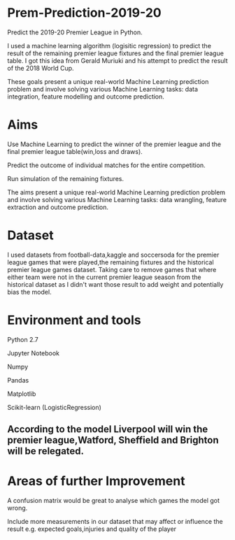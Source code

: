# Prem-Prediction-2019-20
Predict the 2019-20 Premier League in Python.

I used a machine learning algorithm (logisitic regression) to predict the result of the remaining premier league fixtures and the final premier league table. I got this idea from Gerald Muriuki and his attempt to predict the result of the 2018 World Cup.

These goals present a unique real-world Machine Learning prediction problem and involve solving various Machine Learning tasks: data integration, feature modelling and outcome prediction.


# Aims
Use Machine Learning to predict the winner of the premier league and the final premier league table(win,loss and draws).

Predict the outcome of individual matches for the entire competition.

Run simulation of the remaining fixtures.

The aims present a unique real-world Machine Learning prediction problem and involve solving various Machine Learning tasks: data wrangling, feature extraction and outcome prediction.

# Dataset
I used datasets from football-data,kaggle and soccersoda for the premier league games that were played,the remaining fixtures and the historical premier league games dataset.
Taking care to remove games that  where either team were not in the current premier league season from the historical dataset as I didn't want those result to add weight and potentially bias the model.

# Environment and tools
Python 2.7

Jupyter Notebook

Numpy

Pandas

Matplotlib

Scikit-learn (LogisticRegression)


## According to the model Liverpool will win the premier league,Watford, Sheffield and Brighton will be relegated.

# Areas of further Improvement

A confusion matrix would be great to analyse which games the model got wrong.

Include more measurements in our dataset that may affect or influence the result e.g. expected goals,injuries and quality of the player

